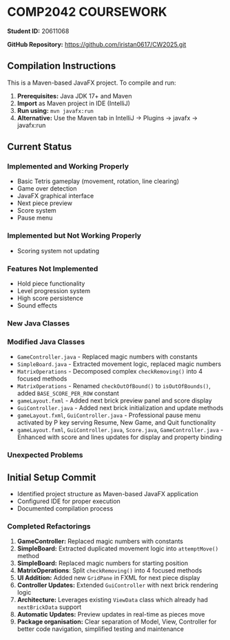 # COMP2042 COURSEWORK

**Student ID:** 20611068

**GitHub Repository:** https://github.com/iristan0617/CW2025.git

## Compilation Instructions

This is a Maven-based JavaFX project. To compile and run:

1. **Prerequisites:** Java JDK 17+ and Maven
2. **Import** as Maven project in IDE (IntelliJ)
3. **Run using:** `mvn javafx:run`
4. **Alternative:** Use the Maven tab in IntelliJ → Plugins → javafx → javafx:run

## Current Status

### Implemented and Working Properly
- Basic Tetris gameplay (movement, rotation, line clearing)
- Game over detection
- JavaFX graphical interface
- Next piece preview
- Score system
- Pause menu



### Implemented but Not Working Properly
- Scoring system not updating

### Features Not Implemented
- Hold piece functionality
- Level progression system
- High score persistence
- Sound effects

### New Java Classes

### Modified Java Classes
- `GameController.java` - Replaced magic numbers with constants
- `SimpleBoard.java` - Extracted movement logic, replaced magic numbers
- `MatrixOperations` - Decomposed complex `checkRemoving()` into 4 focused methods
- `MatrixOperations` - Renamed `checkOutOfBound()` to `isOutOfBounds()`, added `BASE_SCORE_PER_ROW` constant
- `gameLayout.fxml` - Added next brick preview panel and score display
- `GuiController.java` - Added next brick initialization and update methods
- `gameLayout.fxml`, `GuiController.java` - Professional pause menu activated by P key serving Resume, New Game, and Quit functionality
-  `gameLayout.fxml`, `GuiController.java`, `Score.java`, `GameController.java` - Enhanced with score and lines updates for display and property binding

### Unexpected Problems

## Initial Setup Commit
- Identified project structure as Maven-based JavaFX application
- Configured IDE for proper execution
- Documented compilation process

### Completed Refactorings
1. **GameController:** Replaced magic numbers with constants
2. **SimpleBoard:**  Extracted duplicated movement logic into `attemptMove()` method
3. **SimpleBoard:**  Replaced magic numbers for starting position
4. **MatrixOperations**: Split `checkRemoving()` into 4 focused methods
5. **UI Addition:** Added new `GridPane` in FXML for next piece display 
6. **Controller Updates:** Extended `GuiController` with next brick rendering logic
7. **Architecture:** Leverages existing `ViewData` class which already had `nextBrickData` support
8. **Automatic Updates:** Preview updates in real-time as pieces move
9. **Package organisation:**  Clear separation of Model, View, Controller for better code navigation, simplified testing and maintenance
